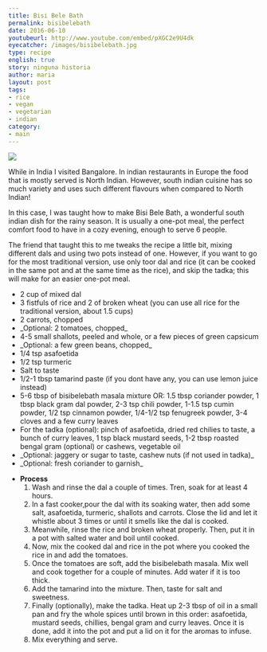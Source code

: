 ```yaml
---
title: Bisi Bele Bath
permalink: bisibelebath
date: 2016-06-10
youtubeurl: http://www.youtube.com/embed/pXGC2e9U4dk
eyecatcher: /images/bisibelebath.jpg
type: recipe
english: true
story: ninguna historia
author: maria
layout: post
tags:
- rice
- vegan
- vegetarian
- indian
category:
- main
---
```


<img src="https://farm1.staticflickr.com/609/31552398312_4d6638dcdd_o_d.jpg" />


While in India I visited Bangalore. In indian restaurants in Europe the food that is mostly served is North Indian. However, south indian cuisine has so much variety and uses such different flavours when compared to North Indian! 

In this case, I was taught how to make Bisi Bele Bath, a wonderful south indian dish for the rainy season. It is usually a one-pot meal, the perfect comfort food to have in a cozy evening, enough to serve 6 people. 

The friend that taught this to me tweaks the recipe a little bit, mixing different dals and using two pots instead of one. However, if you want to go for the most traditional version, use only toor dal and rice (it can be cooked in the same pot and at the same time as the rice), and skip the tadka; this will make for an easier one-pot meal.


<ul>
  <li>2 cup of mixed dal</li>
  <li>3 fistfuls of rice and 2 of broken wheat (you can use all rice for the traditional version, about 1.5 cups)</li>
  <li>2 carrots, chopped</li>
  <li>_Optional: 2 tomatoes, chopped_</li>
  <li>4-5 small shallots, peeled and whole, or a few pieces of green capsicum</li>
  <li>_Optional: a few green beans, chopped_</li>
  <li>1/4 tsp asafoetida</li>
  <li>1/2 tsp turmeric</li>
  <li>Salt to taste</li>
  <li>1/2-1 tbsp tamarind paste (if you dont have any, you can use lemon juice instead)</li>
  <li>5-6 tbsp of bisibelebath masala mixture OR: 1.5 tbsp coriander powder, 1 tbsp black gram dal powder, 2-3 tsp chili powder, 1-1.5 tsp cumin powder, 1/2 tsp cinnamon powder, 1/4-1/2 tsp fenugreek powder, 3-4 cloves and a few curry leaves</li>
  <li>For the tadka (optional): pinch of asafoetida, dried red chilies to taste, a bunch of curry leaves, 1 tsp black mustard seeds, 1-2 tbsp roasted bengal gram (optional) or cashews, vegetable oil</li>
  <li>_Optional: jaggery or sugar to taste, cashew nuts (if not used in tadka)_</li>
  <li>_Optional: fresh coriander to garnish_</li>
</ul>

* **Process**
  1. Wash and rinse the dal a couple of times. Tren, soak for at least 4 hours. 
  2. In a fast cooker,pour the dal with its soaking water, then add some salt, asafoetida, turmeric, shallots and carrots. Close the lid and let it whistle about 3 times or until it smells like the dal is cooked. 
  3. Meanwhile, rinse the rice and broken wheat properly. Then, put it in a pot with salted water and boil until cooked.
  4. Now, mix the cooked dal and rice in the pot where you cooked the rice in and add the tomatoes. 
  5. Once the tomatoes are soft, add the bisibelebath masala. Mix well and cook together for a couple of minutes. Add water if it is too thick. 
  6. Add the tamarind into the mixture. Then, taste for salt and sweetness. 
  7. Finally (optionally), make the tadka. Heat up 2-3 tbsp of oil in a small pan and fry the whole spices until brown in this order: asafoetida, mustard seeds, chillies, bengal gram and curry leaves. Once it is done, add it into the pot and put a lid on it for the aromas to infuse. 
  8. Mix everything and serve.
